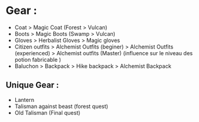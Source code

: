 # Gear :
- Coat > Magic Coat (Forest > Vulcan)
- Boots > Magic Boots (Swamp > Vulcan) 
- Gloves > Herbalist Gloves > Magic gloves
- Citizen outfits  > Alchemist Outfits (beginer) > Alchemist Outfits (experienced) > Alchemist outfits (Master) (influence sur le niveau des potion fabricable )
- Baluchon > Backpack > Hike backpack > Alchemist Backpack

## Unique Gear :
- Lantern
- Talisman against beast (forest quest)
- Old Talisman (Final quest)